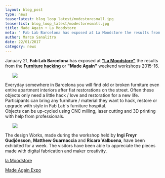 ```yaml
---
layout: blog_post
type: news
teaserlatest: blog_loop_latest/modestoresmall.jpg
teaserlist: blog_loop_latest/modestoresmall.jpg
title: Made Again + La Moodstore
meta: " Fab Lab Barcelona has exposed at La Moodstore the results from the Furniture hacking or Made Again weekend workshops 2015-16."
author: Marco Sanalitro
date: 22/01/2017
category: news
---
```




 January 21, <strong>Fab Lab Barcelona</strong> has exposed at <strong><a href="http://www.lamoodstore.com/en/homepage/">"La Moodstore"</a></strong> the results from the <strong><a href="http://fablabbcn.org/workshop/2015/05/05/furniture_hack.html#">Furniture hacking</a></strong> or <strong>"Made Again"</strong> weekend workshops 2015-16.<br>

<ul><img src= "http://www.fablabbcn.org/img/blog/blog_loop_latest/moodstore1.jpg" align="middle"> </ul>

Everyday somewhere in Barcelona you will find old or broken furniture even entire apartment interiors after flat restorations on the street. Often these objects only need a little hack / love and restoration for a new life. Participants can bring any furniture / material they want to hack, restore or upgrade with style in Fab Lab´s furniture hospital.<br>
Objects can be up-cycled using CNC milling, laser cutting and 3D printing with help from professionals.<br>

<ul><img src= "http://www.fablabbcn.org/img/blog/blog_loop_latest/moodstore2.jpg" align="middle"> </ul>

The design Works, made during the workshop held by <strong>Ingi Freyr Gudjónsson</strong>, <strong>Matthew Guarnaccia</strong> and <strong>Ricaro Valbuena</strong>, have been exhibited for a week. The visitors have been able to appreciate the pieces made with digital fabrication and maker creativity.<br>

<a href="http://www.lamoodstore.com/en/homepage/">la Moodstore</a><br>

<a href="https://www.facebook.com/pg/lamoodstore/photos/?tab=album&album_id=401348056872746">Made Again Expo</a><br>




